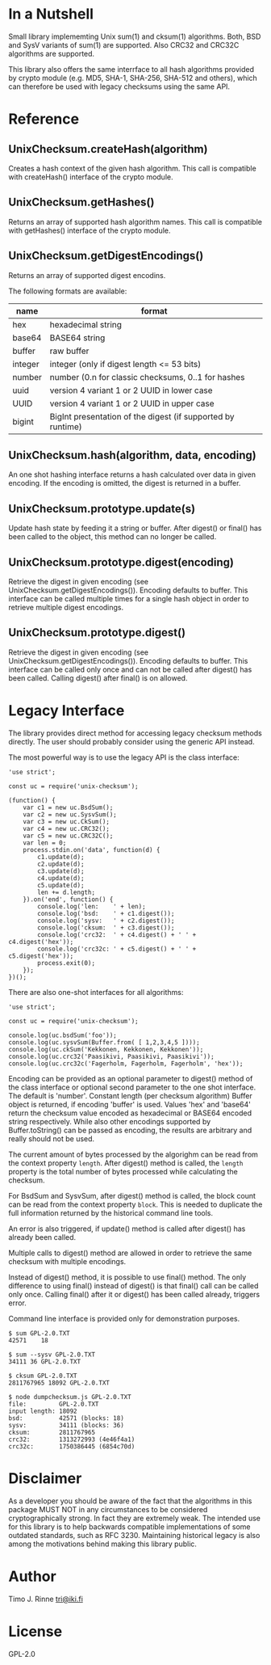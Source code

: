 In a Nutshell
=============

Small library implememting Unix sum(1) and cksum(1) algorithms. Both,
BSD and SysV variants of sum(1) are supported. Also CRC32 and CRC32C
algorithms are supported.

This library also offers the same interrface to all hash algorithms
provided by crypto module (e.g. MD5, SHA-1, SHA-256, SHA-512 and
others), which can therefore be used with legacy checksums using the
same API.


Reference
=========

UnixChecksum.createHash(algorithm)
----------------------------------

Creates a hash context of the given hash algorithm. This call is
compatible with createHash() interface of the crypto module.


UnixChecksum.getHashes()
------------------------

Returns an array of supported hash algorithm names. This call is
compatible with getHashes() interface of the crypto module.


UnixChecksum.getDigestEncodings()
---------------------------------

Returns an array of supported digest encodins.

The following formats are available:

| name | format |
| -- | -- |
| hex | hexadecimal string |
| base64 | BASE64 string |
| buffer | raw buffer |
| integer | integer (only if digest length <= 53 bits) |
| number | number (0.n for classic checksums, 0..1 for hashes |
| uuid | version 4 variant 1 or 2 UUID in lower case |
| UUID | version 4 variant 1 or 2 UUID in upper case |
| bigint | BigInt presentation of the digest (if supported by runtime) |


UnixChecksum.hash(algorithm, data, encoding)
--------------------------------------------

An one shot hashing interface returns a hash calculated over data in
given encoding. If the encoding is omitted, the digest is returned in
a buffer.


UnixChecksum.prototype.update(s)
--------------------------------

Update hash state by feeding it a string or buffer. After digest() or
final() has been called to the object, this method can no longer be
called.


UnixChecksum.prototype.digest(encoding)
---------------------------------------

Retrieve the digest in given encoding (see
UnixChecksum.getDigestEncodings()). Encoding defaults to buffer. This
interface can be called multiple times for a single hash object in
order to retrieve multiple digest encodings.


UnixChecksum.prototype.digest()
-------------------------------

Retrieve the digest in given encoding (see
UnixChecksum.getDigestEncodings()). Encoding defaults to buffer. This
interface can be called only once and can not be called after digest()
has been called. Calling digest() after final() is on allowed.


Legacy Interface
================

The library provides direct method for accessing legacy checksum
methods directly. The user should probably consider using the generic
API instead.

The most powerful way is to use the legacy API is the class interface:

```
'use strict';

const uc = require('unix-checksum');

(function() {
	var c1 = new uc.BsdSum();
	var c2 = new uc.SysvSum();
	var c3 = new uc.CkSum();
	var c4 = new uc.CRC32();
	var c5 = new uc.CRC32C();
	var len = 0;
	process.stdin.on('data', function(d) {
		c1.update(d);
		c2.update(d);
		c3.update(d);
		c4.update(d);
		c5.update(d);
		len += d.length;
	}).on('end', function() {
		console.log('len:    ' + len);
		console.log('bsd:    ' + c1.digest());
		console.log('sysv:   ' + c2.digest());
		console.log('cksum:  ' + c3.digest());
		console.log('crc32:  ' + c4.digest() + ' ' + c4.digest('hex'));
		console.log('crc32c: ' + c5.digest() + ' ' + c5.digest('hex'));
		process.exit(0);
	});
})();
```

There are also one-shot interfaces for all algorithms:

```
'use strict';

const uc = require('unix-checksum');

console.log(uc.bsdSum('foo'));
console.log(uc.sysvSum(Buffer.from( [ 1,2,3,4,5 ])));
console.log(uc.ckSum('Kekkonen, Kekkonen, Kekkonen'));
console.log(uc.crc32('Paasikivi, Paasikivi, Paasikivi'));
console.log(uc.crc32c('Fagerholm, Fagerholm, Fagerholm', 'hex'));
```

Encoding can be provided as an optional parameter to digest() method of
the class interface or optional second parameter to the one shot
interface. The default is 'number'. Constant length (per checksum
algorithm) Buffer object is returned, if encoding 'buffer' is
used. Values 'hex' and 'base64' return the checksum value encoded as
hexadecimal or BASE64 encoded string respectively. While also other
encodings supported by Buffer.toString() can be passed as encoding,
the results are arbitrary and really should not be used.

The current amount of bytes processed by the algorighm can be read
from the context property `length`. After digest() method is called,
the `length` property is the total number of bytes processed while
calculating the checksum.

For BsdSum and SysvSum, after digest() method is called, the block
count can be read from the context property `block`. This is needed to
duplicate the full information returned by the historical command line
tools.

An error is also triggered, if update() method is called after
digest() has already been called.

Multiple calls to digest() method are allowed in order to retrieve the
same checksum with multiple encodings.

Instead of digest() method, it is possible to use final() method. The
only difference to using final() instead of digest() is that final()
call can be called only once. Calling final() after it or digest() has
been called already, triggers error.


Command line interface is provided only for demonstration purposes.

```
$ sum GPL-2.0.TXT
42571    18

$ sum --sysv GPL-2.0.TXT
34111 36 GPL-2.0.TXT

$ cksum GPL-2.0.TXT
2811767965 18092 GPL-2.0.TXT

$ node dumpchecksum.js GPL-2.0.TXT
file:         GPL-2.0.TXT
input length: 18092
bsd:          42571 (blocks: 18)
sysv:         34111 (blocks: 36)
cksum:        2811767965
crc32:        1313272993 (4e46f4a1)
crc32c:       1750386445 (6854c70d)
```


Disclaimer
==========

As a developer you should be aware of the fact that the algorithms in
this package MUST NOT in any circumstances to be considered
cryptographically strong. In fact they are extremely weak. The
intended use for this library is to help backwards compatible
implementations of some outdated standards, such as RFC 3230.
Maintaining historical legacy is also among the motivations behind
making this library public.


Author
======

Timo J. Rinne <tri@iki.fi>


License
=======

GPL-2.0
